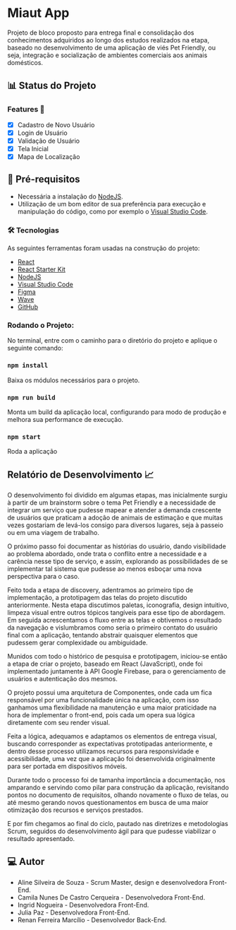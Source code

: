 # Miaut App

Projeto de bloco proposto para entrega final e consolidação dos conhecimentos adquiridos ao longo dos estudos realizados na etapa, baseado no desenvolvimento de uma aplicação de viés Pet Friendly, ou seja, integração e socialização de ambientes comerciais aos animais domésticos.

## :bar_chart: Status do Projeto

### Features :game_die:
- [x] Cadastro de Novo Usuário
- [x] Login de Usuário
- [x] Validação de Usuário
- [x] Tela Inicial
- [x] Mapa de Localização

## :memo: Pré-requisitos
* Necessária a instalação do [NodeJS](https://nodejs.org/).
* Utilização de um bom editor de sua preferência para execução e manipulação do código, como por exemplo o [Visual Studio Code](https://code.visualstudio.com/).

### 🛠 Tecnologias
As seguintes ferramentas foram usadas na construção do projeto:
- [React](https://pt-br.reactjs.org/)
- [React Starter Kit](https://github.com/facebook/create-react-app)
- [NodeJS](https://nodejs.org/en/)
- [Visual Studio Code](https://code.visualstudio.com/)
- [Figma](https://www.figma.com/)
- [Wave](https://wave.webaim.org/extension/)
- [GitHub](https://github.com/)

### Rodando o Projeto:
No terminal, entre com o caminho para o diretório do projeto e aplique o seguinte comando:

### `npm install`
Baixa os módulos necessários para o projeto.

### `npm run build`
Monta um build da aplicação local, configurando para modo de produção e melhora sua performance de execução.

### `npm start`
Roda a aplicação

## Relatório de Desenvolvimento :chart_with_upwards_trend:
O desenvolvimento foi dividido em algumas etapas, mas inicialmente surgiu à partir de um brainstorm sobre o tema Pet Friendly e a necessidade de integrar um serviço que pudesse mapear e atender a demanda crescente de usuários que praticam a adoção de animais de estimação e que muitas vezes gostariam de levá-los consigo para diversos lugares, seja à passeio ou em uma viagem de trabalho.

O próximo passo foi documentar as histórias do usuário, dando visibilidade ao problema abordado, onde trata o conflito entre a necessidade e a carência nesse tipo de serviço, e assim, explorando as possibilidades de se implementar tal sistema que pudesse ao menos esboçar uma nova perspectiva para o caso.

Feito toda a etapa de discovery, adentramos ao primeiro tipo de implementação, a prototipagem das telas do projeto discutido anteriormente. Nesta etapa discutimos paletas, iconografia, design intuitivo, limpeza visual entre outros tópicos tangíveis para esse tipo de abordagem. Em seguida acrescentamos o fluxo entre as telas e obtivemos o resultado da navegação e vislumbramos como seria o primeiro contato do usuário final com a aplicação, tentando abstrair quaisquer elementos que pudessem gerar complexidade ou ambiguidade.

Munidos com todo o histórico de pesquisa e prototipagem, iniciou-se então a etapa de criar o projeto, baseado em React (JavaScript), onde foi implementado juntamente à API Google Firebase, para o gerenciamento de usuários e autenticação dos mesmos.

O projeto possui uma arquitetura de Componentes, onde cada um fica responsável por uma funcionalidade única na aplicação, com isso ganhamos uma flexibilidade na manutenção e uma maior praticidade na hora de implementar o front-end, pois cada um opera sua lógica diretamente com seu render visual.

Feita a lógica, adequamos e adaptamos os elementos de entrega visual, buscando corresponder as expectativas prototipadas anteriormente, e dentro desse processo utilizamos recursos para responsividade e acessibilidade, uma vez que a aplicação foi desenvolvida originalmente para ser portada em dispositivos móveis.

Durante todo o processo foi de tamanha importância a documentação, nos amparando e servindo como pilar para construção da aplicação, revisitando pontos no documento de requisitos, olhando novamente o fluxo de telas, ou até mesmo gerando novos questionamentos em busca de uma maior otimização dos recursos e serviços prestados.

E por fim chegamos ao final do ciclo, pautado nas diretrizes e metodologias Scrum, seguidos do desenvolvimento ágil para que pudesse viabilizar o resultado apresentado.

## 💻 Autor
- Aline Silveira de Souza - Scrum Master, design e desenvolvedora Front-End.
- Camila Nunes De Castro Cerqueira - Desenvolvedora Front-End.
- Ingrid Nogueira - Desenvolvedora Front-End.
- Julia Paz - Desenvolvedora Front-End.
- Renan Ferreira Marcílio - Desenvolvedor Back-End.
